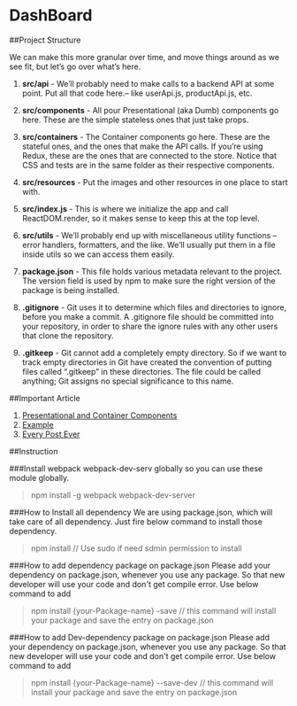 # DashBoard

##Project Structure

We can make this more granular over time, and move things around as we see fit, but let’s go over what’s here.

1. **src/api** - We’ll probably need to make calls to a backend API at some point. Put all that code here.– like userApi.js, productApi.js, etc.

2. **src/components** - All pour Presentational (aka Dumb) components go here. These are the simple stateless ones that just take props.

3. **src/containers** - The Container components go here. These are the stateful ones, and the ones that make the API calls. If you’re using Redux, these are the ones that are connected to the store. Notice that CSS and tests are in the same folder as their respective components.

4. **src/resources** - Put the images and other resources in one place to start with.

5. **src/index.js** - This is where we initialize the app and call ReactDOM.render, so it makes sense to keep this at the top level.

6. **src/utils** - We’ll probably end up with miscellaneous utility functions – error handlers, formatters, and the like. We’ll usually put them in a file inside utils so we can access them easily.

7. **package.json** - This file holds various metadata relevant to the project. The version field is used by npm to make sure the right version of the package is being installed.

8. **.gitignore** - Git uses it to determine which files and directories to ignore, before you make a commit. A .gitignore file should be committed into your repository, in order to share the ignore rules with any other users that clone the repository.

9. **.gitkeep** - Git cannot add a completely empty directory. So if we want to track empty directories in Git have created the convention of putting files called “.gitkeep” in these directories. The file could be called anything; Git assigns no special significance to this name.

##Important Article

 1. [Presentational and Container Components](https://medium.com/@dan_abramov/smart-and-dumb-components-7ca2f9a7c7d0)
 2. [Example](https://gist.github.com/chantastic/fc9e3853464dffdb1e3c)
 3. [Every Post Ever](https://daveceddia.com/archives/)

##Instruction

###Install webpack webpack-dev-serv globally so you can use these module globally.
> npm install -g webpack webpack-dev-server

###How to Install all dependency
We are using package.json, which will take care of all dependency. Just fire below command to install those dependency.
> npm install // Use sudo if need sdmin permission to install

###How to add dependency package on package.json
Please add your dependency on package.json, whenever you use any package. So that new developer will use your code and don't get compile error. Use below command to add
> npm install {your-Package-name} -save // this command will install your package and save the entry on package.json

###How to add Dev-dependency package on package.json
Please add your dependency on package.json, whenever you use any package. So that new developer will use your code and don't get compile error. Use below command to add
> npm install {your-Package-name} --save-dev // this command will install your package and save the entry on  package.json